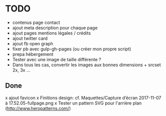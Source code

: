 TODO
====

- contenus page contact
- ajout meta description pour chaque page
- ajout pages mentions légales / crédits
- ajout twitter card
- ajout fb open graph
- fixer pb avec gulp-gh-pages (ou créer mon propre script)
- prepa hébergement
- Tester avec une image de taille différente ?
- Dans tous les cas, convertir les images aux bonnes dimensions + srcset 2x, 3x …


Done
----

x ajout favicon
x Finitions design: cf. Maquettes/Capture d’écran 2017-11-07 à 17.52.05-fullpage.png
x Tester un pattern SVG pour l'arrière plan (<http://www.heropatterns.com/>)


